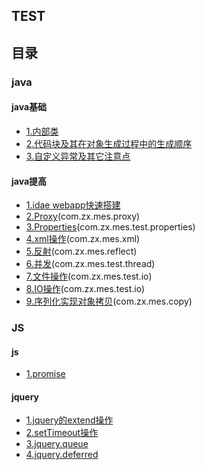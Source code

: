 ## TEST

## 目录
### java
#### java基础
- [1.内部类](https://github.com/HYLDragon/TEST/blob/master/Java/内部类.md)
- [2.代码块及其在对象生成过程中的生成顺序](https://github.com/HYLDragon/TEST/blob/master/Java/代码块及其在对象生成过程中的生成顺序.md)
- [3.自定义异常及其它注意点](https://github.com/HYLDragon/TEST/blob/master/Java/自定义异常及其它注意点.md)

#### java提高
- [1.idae webapp快速搭建](测试搭建.md)
- [2.Proxy](动态代理测试.md)(com.zx.mes.proxy)
- [3.Properties](properties类的使用.md)(com.zx.mes.test.properties)
- [4.xml操作](xml操作.md)(com.zx.mes.xml)
- [5.反射](反射.md)(com.zx.mes.reflect)
- [6.并发](高并发.md)(com.zx.mes.test.thread)
- [7.文件操作](文件操作.md)(com.zx.mes.test.io)
- [8.IO操作](IO操作.md)(com.zx.mes.test.io)
- [9.序列化实现对象拷贝](https://github.com/HYLDragon/TEST/blob/master/Java/%E5%BA%8F%E5%88%97%E5%8C%96%E5%AE%9E%E7%8E%B0%E5%AF%B9%E8%B1%A1%E6%8B%B7%E8%B4%9D.md)(com.zx.mes.copy)
### JS
#### js
- [1.promise](https://github.com/HYLDragon/TEST/blob/master/JS/promise.md)
#### jquery
- [1.jquery的extend操作](https://github.com/HYLDragon/TEST/blob/master/JS/jquery的extend操作.md)
- [2.setTimeout操作](https://github.com/HYLDragon/TEST/blob/master/JS/setTimeout计时器.md)
- [3.jquery.queue](https://github.com/HYLDragon/TEST/blob/master/JS/jquery.queue.md)
- [4.jquery.deferred](https://github.com/HYLDragon/TEST/blob/master/JS/jquery.deferred.md)







